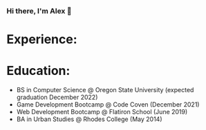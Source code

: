 ### Hi there, I'm Alex 👋

<!--
**alexandrafren/alexandrafren** is a ✨ _special_ ✨ repository because its `README.md` (this file) appears on your GitHub profile.

Here are some ideas to get you started:

- 🔭 I’m currently working on ...
- 🌱 I’m currently learning ...
- 👯 I’m looking to collaborate on ...
- 🤔 I’m looking for help with ...
- 💬 Ask me about ...
- 📫 How to reach me: ...
- 😄 Pronouns: ...
- ⚡ Fun fact: ...
-->

# Experience:

# Education:
* BS in Computer Science @ Oregon State University (expected graduation December 2022)
* Game Development Bootcamp @ Code Coven (December 2021)
* Web Development Bootcamp @ Flatiron School (June 2019)
* BA in Urban Studies @ Rhodes College (May 2014)
